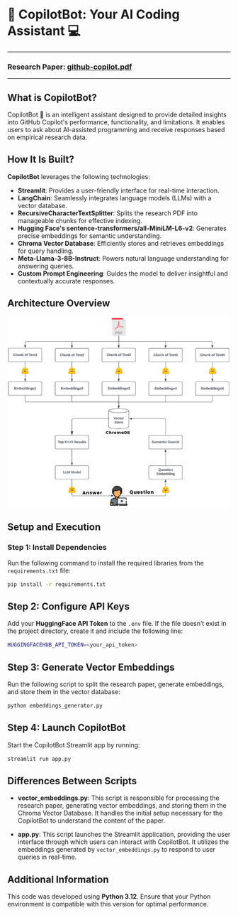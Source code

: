 # 🤖 CopilotBot: Your AI Coding Assistant 💻
----------------------------------------------------------
### Research Paper: [github-copilot.pdf](https://raw.githubusercontent.com/goushaa/github-copilot-chatbot/main/github-copilot.pdf)
----------------------------------------------------------

## What is CopilotBot?
CopilotBot 🤖 is an intelligent assistant designed to provide detailed insights into GitHub Copilot's performance, functionality, and limitations. It enables users to ask about AI-assisted programming and receive responses based on empirical research data.

## How It Is Built?
**CopilotBot** leverages the following technologies:

- **Streamlit**: Provides a user-friendly interface for real-time interaction.
- **LangChain**: Seamlessly integrates language models (LLMs) with a vector database.
- **RecursiveCharacterTextSplitter**: Splits the research PDF into manageable chunks for effective indexing.
- **Hugging Face's sentence-transformers/all-MiniLM-L6-v2**: Generates precise embeddings for semantic understanding.
- **Chroma Vector Database**: Efficiently stores and retrieves embeddings for query handling.
- **Meta-Llama-3-8B-Instruct**: Powers natural language understanding for answering queries.
- **Custom Prompt Engineering**: Guides the model to deliver insightful and contextually accurate responses.

## Architecture Overview
![CopilotBot Architecture](./architecture.png)

## Setup and Execution

### Step 1: Install Dependencies
Run the following command to install the required libraries from the `requirements.txt` file:

```bash
pip install -r requirements.txt
```

## Step 2: Configure API Keys

Add your **HuggingFace API Token** to the `.env` file. If the file doesn’t exist in the project directory, create it and include the following line:

```bash
HUGGINGFACEHUB_API_TOKEN=<your_api_token>
```

## Step 3: Generate Vector Embeddings

Run the following script to split the research paper, generate embeddings, and store them in the vector database:

```bash
python embeddings_generator.py  
```

## Step 4: Launch CopilotBot

Start the CopilotBot Streamlit app by running:

```bash
streamlit run app.py  
```

## Differences Between Scripts

- **vector_embeddings.py**: This script is responsible for processing the research paper, generating vector embeddings, and storing them in the Chroma Vector Database. It handles the initial setup necessary for the CopilotBot to understand the content of the paper.

- **app.py**: This script launches the Streamlit application, providing the user interface through which users can interact with CopilotBot. It utilizes the embeddings generated by `vector_embeddings.py` to respond to user queries in real-time.

## Additional Information

This code was developed using **Python 3.12**. Ensure that your Python environment is compatible with this version for optimal performance.
